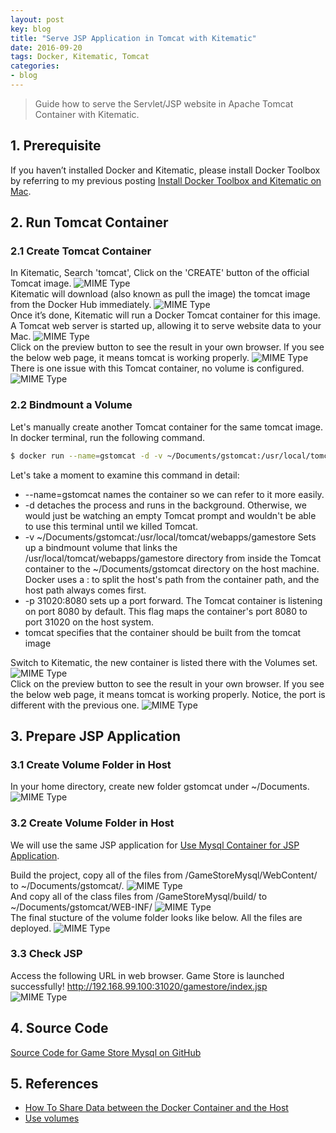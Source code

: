 ```yaml
---
layout: post
key: blog
title: "Serve JSP Application in Tomcat with Kitematic"
date: 2016-09-20
tags: Docker, Kitematic, Tomcat
categories:
- blog
---
```


> Guide how to serve the Servlet/JSP website in Apache Tomcat Container with Kitematic.

## 1. Prerequisite
If you haven’t installed Docker and Kitematic, please install Docker Toolbox by referring to my previous posting [Install Docker Toolbox and Kitematic on Mac](http://jojozhuang.github.io/blog/2016/09/15/install-docker-toolboxand-kitematic-on-mac/).

## 2. Run Tomcat Container
### 2.1 Create Tomcat Container
In Kitematic, Search 'tomcat', Click on the 'CREATE' button of the official Tomcat image.
![MIME Type](/public/pics/2016-09-20/search.png)  
Kitematic will download (also known as pull the image) the tomcat image from the Docker Hub immediately.
![MIME Type](/public/pics/2016-09-20/download.png)  
Once it’s done, Kitematic will run a Docker Tomcat container for this image. A Tomcat web server is started up, allowing it to serve website data to your Mac.
![MIME Type](/public/pics/2016-09-20/running.png)  
Click on the preview button to see the result in your own browser. If you see the below web page, it means tomcat is working properly.
![MIME Type](/public/pics/2016-09-20/preview.png)  
There is one issue with this Tomcat container, no volume is configured.
![MIME Type](/public/pics/2016-09-20/novolume.png)  
### 2.2 Bindmount a Volume
Let's manually create another Tomcat container for the same tomcat image.
In docker terminal, run the following command.
```sh
$ docker run --name=gstomcat -d -v ~/Documents/gstomcat:/usr/local/tomcat/webapps/gamestore -p 31020:8080 tomcat
```
Let's take a moment to examine this command in detail:
* --name=gstomcat names the container so we can refer to it more easily.
* -d detaches the process and runs in the background. Otherwise, we would just be watching an empty Tomcat prompt and wouldn't be able to use this terminal until we killed Tomcat.
* -v ~/Documents/gstomcat:/usr/local/tomcat/webapps/gamestore Sets up a bindmount volume that links the /usr/local/tomcat/webapps/gamestore directory from inside the Tomcat container to the ~/Documents/gstomcat directory on the host machine. Docker uses a : to split the host's path from the container path, and the host path always comes first.
* -p 31020:8080 sets up a port forward. The Tomcat container is listening on port 8080 by default. This flag maps the container's port 8080 to port 31020 on the host system.
* tomcat specifies that the container should be built from the tomcat image

Switch to Kitematic, the new container is listed there with the Volumes set.
![MIME Type](/public/pics/2016-09-20/gstomcat.png)  
Click on the preview button to see the result in your own browser. If you see the below web page, it means tomcat is working properly. Notice, the port is different with the previous one.
![MIME Type](/public/pics/2016-09-20/newpreview.png)  

## 3. Prepare JSP Application
### 3.1 Create Volume Folder in Host
In your home directory, create new folder gstomcat under ~/Documents.
![MIME Type](/public/pics/2016-09-20/volume.png)  

### 3.2 Create Volume Folder in Host
We will use the same JSP application for [Use Mysql Container for JSP Application](http://jojozhuang.github.io/blog/2016/09/12/use-mysql-container-for-jsp-application/).

Build the project, copy all of the files from /GameStoreMysql/WebContent/ to ~/Documents/gstomcat/.
![MIME Type](/public/pics/2016-09-20/webcontent.png)  
And copy all of the class files from /GameStoreMysql/build/ to ~/Documents/gstomcat/WEB-INF/
![MIME Type](/public/pics/2016-09-20/classes.png)  
The final stucture of the volume folder looks like below. All the files are deployed.
![MIME Type](/public/pics/2016-09-20/final.png)  

### 3.3 Check JSP
Access the following URL in web browser. Game Store is launched successfully!
http://192.168.99.100:31020/gamestore/index.jsp
![MIME Type](/public/pics/2016-09-20/deployed.png)  

## 4. Source Code
[Source Code for Game Store Mysql on GitHub](https://github.com/jojozhuang/Portfolio/tree/master/GameStoreMysql)

## 5. References
* [How To Share Data between the Docker Container and the Host](https://www.digitalocean.com/community/tutorials/how-to-share-data-between-the-docker-container-and-the-host)
* [Use volumes](https://docs.docker.com/engine/admin/volumes/volumes/)
